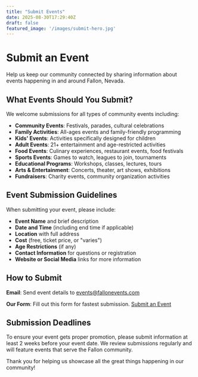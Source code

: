 ```yaml
---
title: "Submit Events"
date: 2025-08-30T17:29:40Z
draft: false
featured_image: '/images/submit-hero.jpg'
---
```


# Submit an Event

Help us keep our community connected by sharing information about events happening in and around Fallon, Nevada.

## What Events Should You Submit?

We welcome submissions for all types of community events including:

- **Community Events**: Festivals, parades, cultural celebrations
- **Family Activities**: All-ages events and family-friendly programming  
- **Kids' Events**: Activities specifically designed for children
- **Adult Events**: 21+ entertainment and age-restricted activities
- **Food Events**: Culinary experiences, restaurant events, food festivals
- **Sports Events**: Games to watch, leagues to join, tournaments
- **Educational Programs**: Workshops, classes, lectures, tours
- **Arts & Entertainment**: Concerts, theater, art shows, exhibitions
- **Fundraisers**: Charity events, community organization activities

## Event Submission Guidelines

When submitting your event, please include:

- **Event Name** and brief description
- **Date and Time** (including end time if applicable)
- **Location** with full address
- **Cost** (free, ticket price, or "varies")
- **Age Restrictions** (if any)
- **Contact Information** for questions or registration
- **Website or Social Media** links for more information

## How to Submit

**Email**: Send event details to [events@fallonevents.com](mailto:eventsfallon@gmail.com)

**Our Form**: Fill out this form for fastest submission. [Submit an Event  ](https://forms.gle/ENzjkj3agKnGfFRQA)

## Submission Deadlines

To ensure your event gets proper promotion, please submit information at least 2 weeks before your event date. We review submissions regularly and will feature events that serve the Fallon community.

Thank you for helping us showcase all the great things happening in our community!
